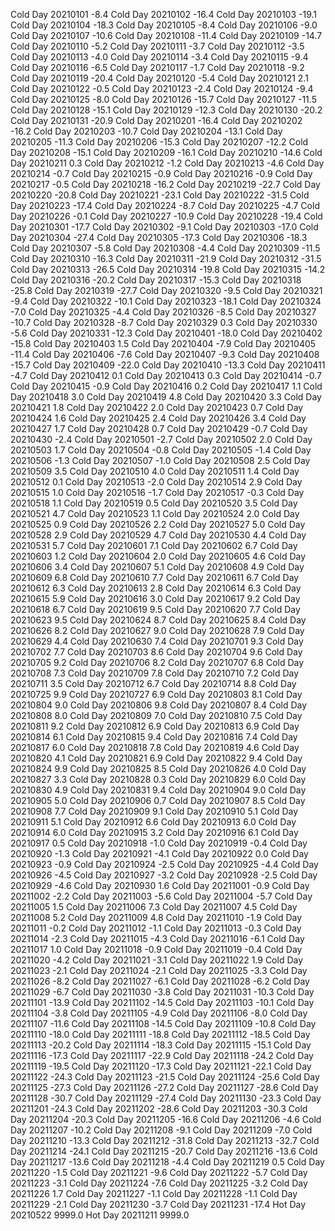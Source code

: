 Cold Day 20210101	-8.4
Cold Day 20210102	-16.4
Cold Day 20210103	-19.1
Cold Day 20210104	-18.3
Cold Day 20210105	-8.4
Cold Day 20210106	-9.0
Cold Day 20210107	-10.6
Cold Day 20210108	-11.4
Cold Day 20210109	-14.7
Cold Day 20210110	-5.2
Cold Day 20210111	-3.7
Cold Day 20210112	-3.5
Cold Day 20210113	-4.0
Cold Day 20210114	-3.4
Cold Day 20210115	-9.4
Cold Day 20210116	-6.5
Cold Day 20210117	-1.7
Cold Day 20210118	-9.2
Cold Day 20210119	-20.4
Cold Day 20210120	-5.4
Cold Day 20210121	2.1
Cold Day 20210122	-0.5
Cold Day 20210123	-2.4
Cold Day 20210124	-9.4
Cold Day 20210125	-8.0
Cold Day 20210126	-15.7
Cold Day 20210127	-11.5
Cold Day 20210128	-15.1
Cold Day 20210129	-12.3
Cold Day 20210130	-20.2
Cold Day 20210131	-20.9
Cold Day 20210201	-16.4
Cold Day 20210202	-16.2
Cold Day 20210203	-10.7
Cold Day 20210204	-13.1
Cold Day 20210205	-11.3
Cold Day 20210206	-15.3
Cold Day 20210207	-12.2
Cold Day 20210208	-15.1
Cold Day 20210209	-16.1
Cold Day 20210210	-14.6
Cold Day 20210211	0.3
Cold Day 20210212	-1.2
Cold Day 20210213	-4.6
Cold Day 20210214	-0.7
Cold Day 20210215	-0.9
Cold Day 20210216	-0.9
Cold Day 20210217	-0.5
Cold Day 20210218	-16.2
Cold Day 20210219	-22.7
Cold Day 20210220	-20.8
Cold Day 20210221	-23.1
Cold Day 20210222	-31.5
Cold Day 20210223	-17.4
Cold Day 20210224	-8.7
Cold Day 20210225	-4.7
Cold Day 20210226	-0.1
Cold Day 20210227	-10.9
Cold Day 20210228	-19.4
Cold Day 20210301	-17.7
Cold Day 20210302	-9.1
Cold Day 20210303	-17.0
Cold Day 20210304	-27.4
Cold Day 20210305	-17.3
Cold Day 20210306	-18.3
Cold Day 20210307	-5.8
Cold Day 20210308	-4.4
Cold Day 20210309	-11.5
Cold Day 20210310	-16.3
Cold Day 20210311	-21.9
Cold Day 20210312	-31.5
Cold Day 20210313	-26.5
Cold Day 20210314	-19.8
Cold Day 20210315	-14.2
Cold Day 20210316	-20.2
Cold Day 20210317	-15.3
Cold Day 20210318	-25.8
Cold Day 20210319	-27.7
Cold Day 20210320	-9.5
Cold Day 20210321	-9.4
Cold Day 20210322	-10.1
Cold Day 20210323	-18.1
Cold Day 20210324	-7.0
Cold Day 20210325	-4.4
Cold Day 20210326	-8.5
Cold Day 20210327	-10.7
Cold Day 20210328	-8.7
Cold Day 20210329	0.3
Cold Day 20210330	-5.6
Cold Day 20210331	-12.3
Cold Day 20210401	-18.0
Cold Day 20210402	-15.8
Cold Day 20210403	1.5
Cold Day 20210404	-7.9
Cold Day 20210405	-11.4
Cold Day 20210406	-7.6
Cold Day 20210407	-9.3
Cold Day 20210408	-15.7
Cold Day 20210409	-22.0
Cold Day 20210410	-13.3
Cold Day 20210411	-4.7
Cold Day 20210412	0.1
Cold Day 20210413	0.3
Cold Day 20210414	-0.7
Cold Day 20210415	-0.9
Cold Day 20210416	0.2
Cold Day 20210417	1.1
Cold Day 20210418	3.0
Cold Day 20210419	4.8
Cold Day 20210420	3.3
Cold Day 20210421	1.8
Cold Day 20210422	2.0
Cold Day 20210423	0.7
Cold Day 20210424	1.6
Cold Day 20210425	2.4
Cold Day 20210426	3.4
Cold Day 20210427	1.7
Cold Day 20210428	0.7
Cold Day 20210429	-0.7
Cold Day 20210430	-2.4
Cold Day 20210501	-2.7
Cold Day 20210502	2.0
Cold Day 20210503	1.7
Cold Day 20210504	-0.8
Cold Day 20210505	-1.4
Cold Day 20210506	-1.3
Cold Day 20210507	-1.0
Cold Day 20210508	2.5
Cold Day 20210509	3.5
Cold Day 20210510	4.0
Cold Day 20210511	1.4
Cold Day 20210512	0.1
Cold Day 20210513	-2.0
Cold Day 20210514	2.9
Cold Day 20210515	1.0
Cold Day 20210516	-1.7
Cold Day 20210517	-0.3
Cold Day 20210518	1.1
Cold Day 20210519	0.5
Cold Day 20210520	3.5
Cold Day 20210521	4.7
Cold Day 20210523	1.1
Cold Day 20210524	2.0
Cold Day 20210525	0.9
Cold Day 20210526	2.2
Cold Day 20210527	5.0
Cold Day 20210528	2.9
Cold Day 20210529	4.7
Cold Day 20210530	4.4
Cold Day 20210531	5.7
Cold Day 20210601	7.1
Cold Day 20210602	6.7
Cold Day 20210603	1.2
Cold Day 20210604	2.0
Cold Day 20210605	4.6
Cold Day 20210606	3.4
Cold Day 20210607	5.1
Cold Day 20210608	4.9
Cold Day 20210609	6.8
Cold Day 20210610	7.7
Cold Day 20210611	6.7
Cold Day 20210612	6.3
Cold Day 20210613	2.8
Cold Day 20210614	6.3
Cold Day 20210615	5.9
Cold Day 20210616	3.0
Cold Day 20210617	9.2
Cold Day 20210618	6.7
Cold Day 20210619	9.5
Cold Day 20210620	7.7
Cold Day 20210623	9.5
Cold Day 20210624	8.7
Cold Day 20210625	8.4
Cold Day 20210626	8.2
Cold Day 20210627	9.0
Cold Day 20210628	7.9
Cold Day 20210629	4.4
Cold Day 20210630	7.4
Cold Day 20210701	9.3
Cold Day 20210702	7.7
Cold Day 20210703	8.6
Cold Day 20210704	9.6
Cold Day 20210705	9.2
Cold Day 20210706	8.2
Cold Day 20210707	6.8
Cold Day 20210708	7.3
Cold Day 20210709	7.8
Cold Day 20210710	7.2
Cold Day 20210711	3.5
Cold Day 20210712	6.7
Cold Day 20210714	8.8
Cold Day 20210725	9.9
Cold Day 20210727	6.9
Cold Day 20210803	8.1
Cold Day 20210804	9.0
Cold Day 20210806	9.8
Cold Day 20210807	8.4
Cold Day 20210808	8.0
Cold Day 20210809	7.0
Cold Day 20210810	7.5
Cold Day 20210811	9.2
Cold Day 20210812	6.9
Cold Day 20210813	6.9
Cold Day 20210814	6.1
Cold Day 20210815	9.4
Cold Day 20210816	7.4
Cold Day 20210817	6.0
Cold Day 20210818	7.8
Cold Day 20210819	4.6
Cold Day 20210820	4.1
Cold Day 20210821	6.9
Cold Day 20210822	9.4
Cold Day 20210824	9.9
Cold Day 20210825	8.5
Cold Day 20210826	4.0
Cold Day 20210827	3.3
Cold Day 20210828	0.3
Cold Day 20210829	6.0
Cold Day 20210830	4.9
Cold Day 20210831	9.4
Cold Day 20210904	9.0
Cold Day 20210905	5.0
Cold Day 20210906	0.7
Cold Day 20210907	8.5
Cold Day 20210908	7.7
Cold Day 20210909	9.1
Cold Day 20210910	5.1
Cold Day 20210911	5.1
Cold Day 20210912	6.6
Cold Day 20210913	6.0
Cold Day 20210914	6.0
Cold Day 20210915	3.2
Cold Day 20210916	6.1
Cold Day 20210917	0.5
Cold Day 20210918	-1.0
Cold Day 20210919	-0.4
Cold Day 20210920	-1.3
Cold Day 20210921	-4.1
Cold Day 20210922	0.0
Cold Day 20210923	-0.9
Cold Day 20210924	-2.5
Cold Day 20210925	-4.4
Cold Day 20210926	-4.5
Cold Day 20210927	-3.2
Cold Day 20210928	-2.5
Cold Day 20210929	-4.6
Cold Day 20210930	1.6
Cold Day 20211001	-0.9
Cold Day 20211002	-2.2
Cold Day 20211003	-5.6
Cold Day 20211004	-5.7
Cold Day 20211005	1.5
Cold Day 20211006	7.3
Cold Day 20211007	4.5
Cold Day 20211008	5.2
Cold Day 20211009	4.8
Cold Day 20211010	-1.9
Cold Day 20211011	-0.2
Cold Day 20211012	-1.1
Cold Day 20211013	-0.3
Cold Day 20211014	-2.3
Cold Day 20211015	-4.3
Cold Day 20211016	-6.1
Cold Day 20211017	1.0
Cold Day 20211018	-0.9
Cold Day 20211019	-0.4
Cold Day 20211020	-4.2
Cold Day 20211021	-3.1
Cold Day 20211022	1.9
Cold Day 20211023	-2.1
Cold Day 20211024	-2.1
Cold Day 20211025	-3.3
Cold Day 20211026	-8.2
Cold Day 20211027	-6.1
Cold Day 20211028	-6.2
Cold Day 20211029	-6.7
Cold Day 20211030	-3.8
Cold Day 20211031	-10.3
Cold Day 20211101	-13.9
Cold Day 20211102	-14.5
Cold Day 20211103	-10.1
Cold Day 20211104	-3.8
Cold Day 20211105	-4.9
Cold Day 20211106	-8.0
Cold Day 20211107	-11.6
Cold Day 20211108	-14.5
Cold Day 20211109	-10.8
Cold Day 20211110	-18.0
Cold Day 20211111	-18.8
Cold Day 20211112	-18.5
Cold Day 20211113	-20.2
Cold Day 20211114	-18.3
Cold Day 20211115	-15.1
Cold Day 20211116	-17.3
Cold Day 20211117	-22.9
Cold Day 20211118	-24.2
Cold Day 20211119	-19.5
Cold Day 20211120	-17.3
Cold Day 20211121	-22.1
Cold Day 20211122	-24.3
Cold Day 20211123	-21.5
Cold Day 20211124	-25.6
Cold Day 20211125	-27.3
Cold Day 20211126	-27.2
Cold Day 20211127	-28.6
Cold Day 20211128	-30.7
Cold Day 20211129	-27.4
Cold Day 20211130	-23.3
Cold Day 20211201	-24.3
Cold Day 20211202	-28.6
Cold Day 20211203	-30.3
Cold Day 20211204	-20.3
Cold Day 20211205	-16.6
Cold Day 20211206	-4.6
Cold Day 20211207	-10.2
Cold Day 20211208	-9.1
Cold Day 20211209	-7.0
Cold Day 20211210	-13.3
Cold Day 20211212	-31.8
Cold Day 20211213	-32.7
Cold Day 20211214	-24.1
Cold Day 20211215	-20.7
Cold Day 20211216	-13.6
Cold Day 20211217	-13.6
Cold Day 20211218	-4.4
Cold Day 20211219	0.5
Cold Day 20211220	-1.5
Cold Day 20211221	-9.6
Cold Day 20211222	-5.7
Cold Day 20211223	-3.1
Cold Day 20211224	-7.6
Cold Day 20211225	-3.2
Cold Day 20211226	1.7
Cold Day 20211227	-1.1
Cold Day 20211228	-1.1
Cold Day 20211229	-2.1
Cold Day 20211230	-3.7
Cold Day 20211231	-17.4
Hot Day 20210522	9999.0
Hot Day 20211211	9999.0
